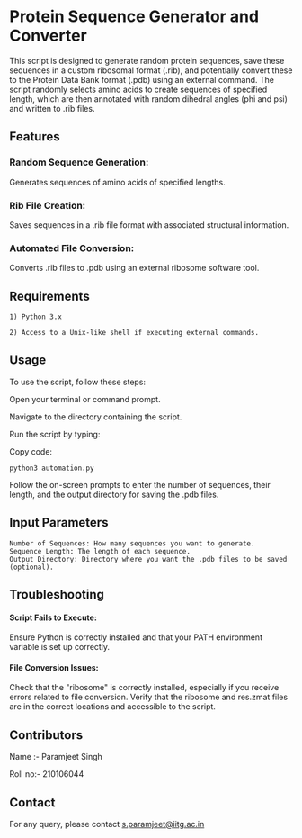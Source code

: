 # Protein Sequence Generator and Converter

This script is designed to generate random protein sequences, save these sequences in a custom ribosomal format (.rib), and potentially convert these to the Protein Data Bank format (.pdb) using an external command. The script randomly selects amino acids to create sequences of specified length, which are then annotated with random dihedral angles (phi and psi) and written to .rib files.

## Features
### Random Sequence Generation: 
Generates sequences of amino acids of specified lengths.

### Rib File Creation: 
Saves sequences in a .rib file format with associated structural information.

### Automated File Conversion: 
Converts .rib files to .pdb using an external ribosome software tool.

## Requirements
    1) Python 3.x

    2) Access to a Unix-like shell if executing external commands.

## Usage
To use the script, follow these steps:

Open your terminal or command prompt.

Navigate to the directory containing the script.

Run the script by typing:

Copy code:

    python3 automation.py

Follow the on-screen prompts to enter the number of sequences, their length, and the output directory for saving the .pdb files.

## Input Parameters
    Number of Sequences: How many sequences you want to generate.
    Sequence Length: The length of each sequence.
    Output Directory: Directory where you want the .pdb files to be saved (optional).

## Troubleshooting
#### Script Fails to Execute:  
Ensure Python is correctly installed and that your PATH environment variable is set up correctly.


#### File Conversion Issues: 
Check that the "ribosome" is correctly installed, especially if you receive errors related to file conversion. Verify that the ribosome and res.zmat files are in the correct locations and accessible to the script.

## Contributors
Name :- Paramjeet Singh

Roll no:- 210106044

## Contact
For any query, please contact s.paramjeet@iitg.ac.in
